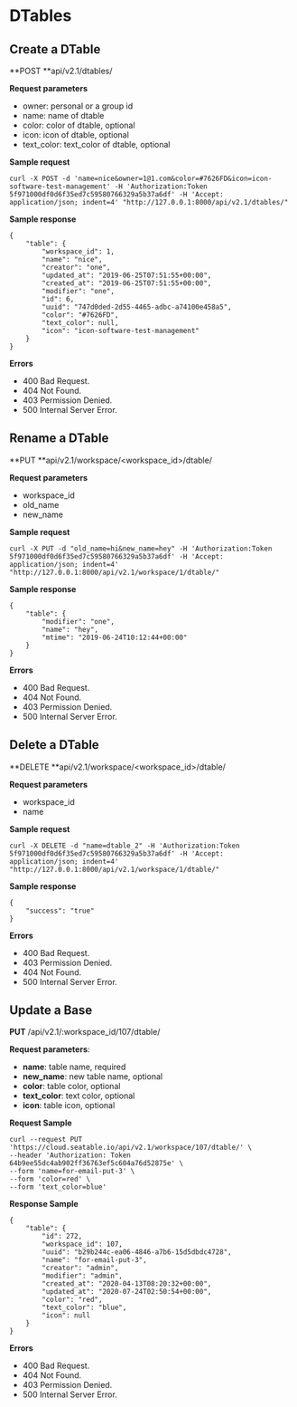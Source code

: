 # DTables

## Create a DTable

**POST **api/v2.1/dtables/

**Request parameters**

* owner: personal or a group id
* name: name of dtable
* color: color of dtable, optional
* icon: icon of dtable, optional
* text_color: text_color of dtable, optional

**Sample request**

```
curl -X POST -d 'name=nice&owner=1@1.com&color=#7626FD&icon=icon-software-test-management' -H 'Authorization:Token 5f971000df0d6f35ed7c59580766329a5b37a6df' -H 'Accept: application/json; indent=4' "http://127.0.0.1:8000/api/v2.1/dtables/"

```

**Sample response**

```
{
    "table": {
        "workspace_id": 1,
        "name": "nice",
        "creator": "one",
        "updated_at": "2019-06-25T07:51:55+00:00",
        "created_at": "2019-06-25T07:51:55+00:00",
        "modifier": "one",
        "id": 6,
        "uuid": "747d0ded-2d55-4465-adbc-a74100e458a5",
        "color": "#7626FD",
        "text_color": null,
        "icon": "icon-software-test-management"
    }
}

```

**Errors**

* 400 Bad Request.
* 404 Not Found.
* 403 Permission Denied.
* 500 Internal Server Error.

## Rename a DTable

**PUT **api/v2.1/workspace/\<workspace_id>/dtable/

**Request parameters**

* workspace_id
* old_name
* new_name

**Sample request**

```
curl -X PUT -d "old_name=hi&new_name=hey" -H 'Authorization:Token 5f971000df0d6f35ed7c59580766329a5b37a6df' -H 'Accept: application/json; indent=4' "http://127.0.0.1:8000/api/v2.1/workspace/1/dtable/"

```

**Sample response**

```
{
    "table": {
        "modifier": "one",
        "name": "hey",
        "mtime": "2019-06-24T10:12:44+00:00"
    }
}

```

**Errors**

* 400 Bad Request.
* 404 Not Found.
* 403 Permission Denied.
* 500 Internal Server Error.

## Delete a DTable

**DELETE **api/v2.1/workspace/\<workspace_id>/dtable/

**Request parameters**

* workspace_id
* name

**Sample request**

```
curl -X DELETE -d "name=dtable_2" -H 'Authorization:Token 5f971000df0d6f35ed7c59580766329a5b37a6df' -H 'Accept: application/json; indent=4' "http://127.0.0.1:8000/api/v2.1/workspace/1/dtable/"

```

**Sample response**

```
{
    "success": "true"
}

```

**Errors**

* 400 Bad Request.
* 403 Permission Denied.
* 404 Not Found.
* 500 Internal Server Error.

## Update a Base

**PUT** /api/v2.1/:workspace_id/107/dtable/

**Request parameters**:

* **name**: table name, required
* **new_name**: new table name, optional
* **color**: table color, optional
* **text_color**: text color, optional
* **icon**: table icon, optional

**Request Sample**

```
curl --request PUT 'https://cloud.seatable.io/api/v2.1/workspace/107/dtable/' \
--header 'Authorization: Token 64b9ee55dc4ab902ff36763ef5c604a76d52875e' \
--form 'name=for-email-put-3' \
--form 'color=red' \
--form 'text_color=blue'

```

**Response Sample**

```
{
    "table": {
        "id": 272,
        "workspace_id": 107,
        "uuid": "b29b244c-ea06-4846-a7b6-15d5dbdc4728",
        "name": "for-email-put-3",
        "creator": "admin",
        "modifier": "admin",
        "created_at": "2020-04-13T08:20:32+00:00",
        "updated_at": "2020-07-24T02:50:54+00:00",
        "color": "red",
        "text_color": "blue",
        "icon": null
    }
}

```

**Errors**

* 400 Bad Request.
* 404 Not Found.
* 403 Permission Denied.
* 500 Internal Server Error.


